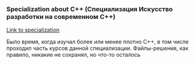 ### Specialization about C++ (Специализация Искусство разработки на современном C++)

[Link to specialization](https://www.coursera.org/specializations/c-plus-plus-modern-development)

Было время, когда изучал более или менее плотно С++, в том числе проходил часть курсов данной специализации. Файлы-решения, как правило, никакие не сохранял, но что-то осталось
